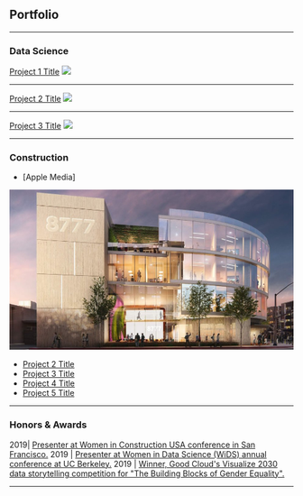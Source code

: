 ## Portfolio

---

### Data Science 

[Project 1 Title](/sample_page)
<img src="images/dummy_thumbnail.jpg?raw=true"/>

---
[Project 2 Title](/pdf/sample_presentation.pdf)
<img src="images/dummy_thumbnail.jpg?raw=true"/>

---
[Project 3 Title](http://example.com/)
<img src="images/dummy_thumbnail.jpg?raw=true"/>

---

### Construction

- [Apple Media]
<img src="images/apple_media.jpg?raw=true"/>

- [Project 2 Title](http://example.com/)
- [Project 3 Title](http://example.com/)
- [Project 4 Title](http://example.com/)
- [Project 5 Title](http://example.com/)

---

### Honors & Awards

2019| [Presenter at Women in Construction USA conference in San Francisco.](https://medium.com/berkeleyischool/crafting-a-sustainable-career-8ba3d8cdbcd6)
2019 | [Presenter at Women in Data Science (WiDS) annual conference at UC Berkeley.](https://www.ischool.berkeley.edu/events/2019/wids-berkeley)
2019 | [Winner, Good Cloud's Visualize 2030 data storytelling competition for "The Building Blocks of Gender Equality".](https://cloud.google.com/visualize-2030/#meet-the-winners)

---
